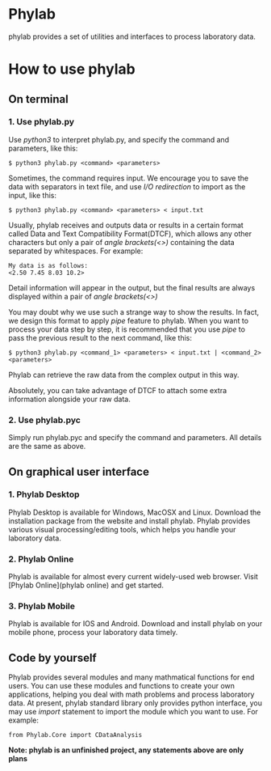 # Phylab

phylab provides a set of utilities and interfaces to process laboratory data.

# How to use phylab

## On terminal

### 1. Use phylab.py
Use *python3* to interpret phylab.py, and specify the command and parameters, like this:
```
$ python3 phylab.py <command> <parameters>
```

Sometimes, the command requires input. We encourage you to save the data with separators in text file, and use *I/O redirection* to import as the input, like this:
```
$ python3 phylab.py <command> <parameters> < input.txt
```

Usually, phylab receives and outputs data or results in a certain format called Data and Text Compatibility Format(DTCF), which allows any other characters but only a pair of *angle brackets(<>)* containing the data separated by whitespaces. For example:
```
My data is as follows:
<2.50 7.45 8.03 10.2>
```
Detail information will appear in the output, but the final results are always displayed within a pair of *angle brackets(<>)*

You may doubt why we use such a strange way to show the results. In fact, we design this format to apply *pipe* feature to phylab.
When you want to process your data step by step, it is recommended that you use *pipe* to pass the previous result to the next command, like this:
```
$ python3 phylab.py <command_1> <parameters> < input.txt | <command_2> <parameters>
```
Phylab can retrieve the raw data from the complex output in this way.

Absolutely, you can take advantage of DTCF to attach some extra information alongside your raw data.

### 2. Use phylab.pyc
Simply run phylab.pyc and specify the command and parameters. All details are the same as above.

## On graphical user interface

### 1. Phylab Desktop
Phylab Desktop is available for Windows, MacOSX and Linux.
Download the installation package from the website and install phylab. Phylab provides various visual processing/editing tools, which helps you handle your laboratory data.

### 2. Phylab Online
Phylab is available for almost every current widely-used web browser.
Visit [Phylab Online](phylab online) and get started.

### 3. Phylab Mobile
Phylab is available for IOS and Android.
Download and install phylab on your mobile phone, process your laboratory data timely.

## Code by yourself

Phylab provides several modules and many mathmatical functions for end users. You can use these modules and functions to create your own applications, helping you deal with math problems and process laboratory data.
At present, phylab standard library only provides python interface, you may use *import* statement to import the module which you want to use. For example:
```
from Phylab.Core import CDataAnalysis
```

**Note: phylab is an unfinished project, any statements above are only plans**